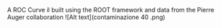 A ROC Curve il built using the ROOT framework and data from the Pierre Auger collaboration
![Alt text](contaminazione 40 .png)
